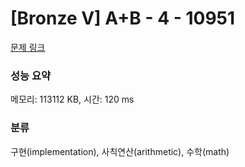 # [Bronze V] A+B - 4 - 10951 

[문제 링크](https://www.acmicpc.net/problem/10951) 

### 성능 요약

메모리: 113112 KB, 시간: 120 ms

### 분류

구현(implementation), 사칙연산(arithmetic), 수학(math)

